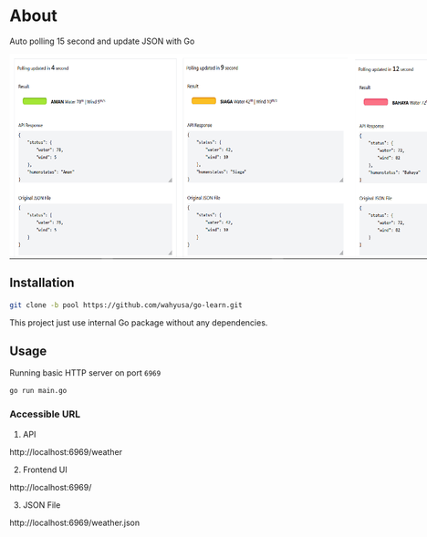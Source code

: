 # About

Auto polling 15 second and update JSON with Go

<div style="display:flex">
<img src="images/1_aman.png" style="width:300px;height:360px">
<img src="images/2_siaga.png" style="width:300px;height:360px">
<img src="images/3_bahaya.png" style="width:300px;height:360px">
</div>

## Installation

```bash
git clone -b pool https://github.com/wahyusa/go-learn.git
```

This project just use internal Go package without any dependencies.

## Usage

Running basic HTTP server on port `6969`

```bash
go run main.go
```

### Accessible URL

1. API

http://localhost:6969/weather

2. Frontend UI

http://localhost:6969/

3. JSON File

http://localhost:6969/weather.json
